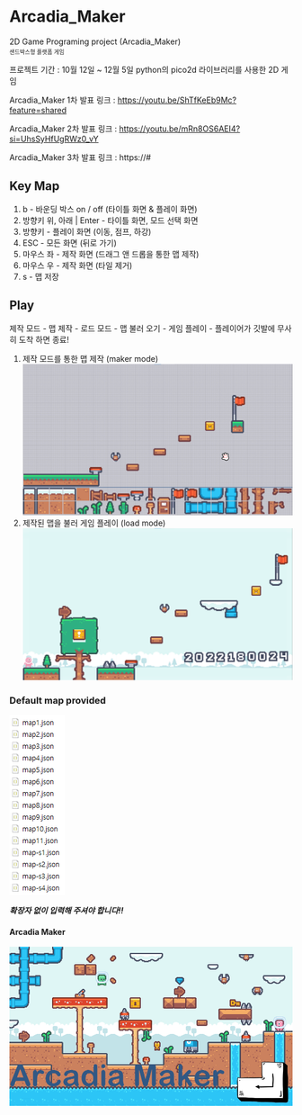 # Arcadia_Maker

2D Game Programing project (Arcadia_Maker)
<br/><small style="font-size:10px;">샌드박스형 플랫폼 게임</small>

프로젝트 기간 : 10월 12일 ~ 12월 5일
python의 pico2d 라이브러리를 사용한 2D 게임

Arcadia_Maker 1차 발표 링크 : https://youtu.be/ShTfKeEb9Mc?feature=shared

Arcadia_Maker 2차 발표 링크 : https://youtu.be/mRn8OS6AEI4?si=UhsSyHfUgRWz0_vY

Arcadia_Maker 3차 발표 링크 : https://#

## Key Map

1. b - 바운딩 박스 on / off (타이틀 화면 & 플레이 화면)
2. 방향키 위, 아래 | Enter - 타이틀 화면, 모드 선택 화면
3. 방향키 - 플레이 화면 (이동, 점프, 하강)
4. ESC - 모든 화면 (뒤로 가기)
5. 마우스 좌 - 제작 화면 (드래그 앤 드롭을 통한 맵 제작)
6. 마우스 우 - 제작 화면 (타일 제거)
7. s - 맵 저장

## Play

제작 모드 - 맵 제작 - 로드 모드 - 맵 불러 오기 - 게임 플레이 - 플레이어가 깃발에 무사히 도착 하면 종료!

1. 제작 모드를 통한 맵 제작 (maker mode)
   ![Arcadia_Maker_maker_mode_img](src/asset/ppt%20img/img1.png)
2. 제작된 맵을 불러 게임 플레이 (load mode)
   ![Arcadia_Maker_maker_mode_img](src/asset/ppt%20img/img2.png)

### Default map provided

![Arcadia_Maker_maker_mode_img](src/asset/ppt%20img/img3.png)

***확장자 없이 입력해 주셔야 합니다!!***

#### Arcadia Maker

![Arcadia_Maker_main_img](src/asset/kenney_pixel-platformer/SampleB2.png)



